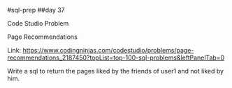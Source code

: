 #sql-prep
##day 37

Code Studio Problem

Page Recommendations

Link:
https://www.codingninjas.com/codestudio/problems/page-recommendations_2187450?topList=top-100-sql-problems&leftPanelTab=0

Write a sql to return the pages liked by the friends of user1 and not liked by him.